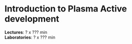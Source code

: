 Introduction to Plasma Active development
=========================================

**Lectures**: ? x ??? min  
**Laboratories**: ? x ??? min



